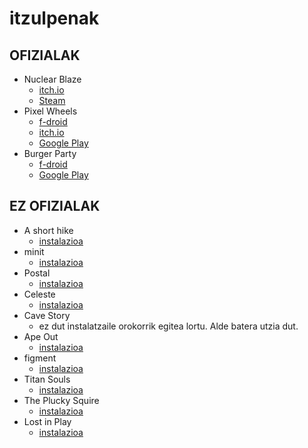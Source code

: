# itzulpenak

## OFIZIALAK

* Nuclear Blaze
  * [itch.io](https://deepnight.itch.io/nuclear-blaze)
  * [Steam](https://store.steampowered.com/app/1662480/Nuclear_Blaze/)
* Pixel Wheels
  * [f-droid](https://f-droid.org/packages/com.agateau.tinywheels.android/)
  * [itch.io](https://agateau.itch.io/pixelwheels)
  * [Google Play](https://play.google.com/store/apps/details?id=com.agateau.tinywheels.android)
* Burger Party
  * [f-droid](https://f-droid.org/packages/com.agateau.burgerparty/)
  * [Google Play](https://play.google.com/store/apps/details?id=com.agateau.burgerparty)

## EZ OFIZIALAK

* A short hike
  * [instalazioa](./a_short_hike/)
* minit
  * [instalazioa](./minit/)
* Postal
  * [instalazioa](./postal/)
* Celeste
  * [instalazioa](./celeste/)
* Cave Story
  * ez dut instalatzaile orokorrik egitea lortu. Alde batera utzia dut.
* Ape Out
  * [instalazioa](./ape_out/)
* figment
  * [instalazioa](./figment/)
* Titan Souls
  * [instalazioa](./titan_souls/)
* The Plucky Squire
  * [instalazioa](./the_plucky_squire/)
* Lost in Play
  * [instalazioa](./lost_in_play/)